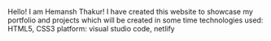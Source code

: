 Hello!
I am Hemansh Thakur!
I have created this website to showcase my portfolio and projects which will be created in some time
technologies used: HTML5, CSS3 
platform: visual studio code, netlify
